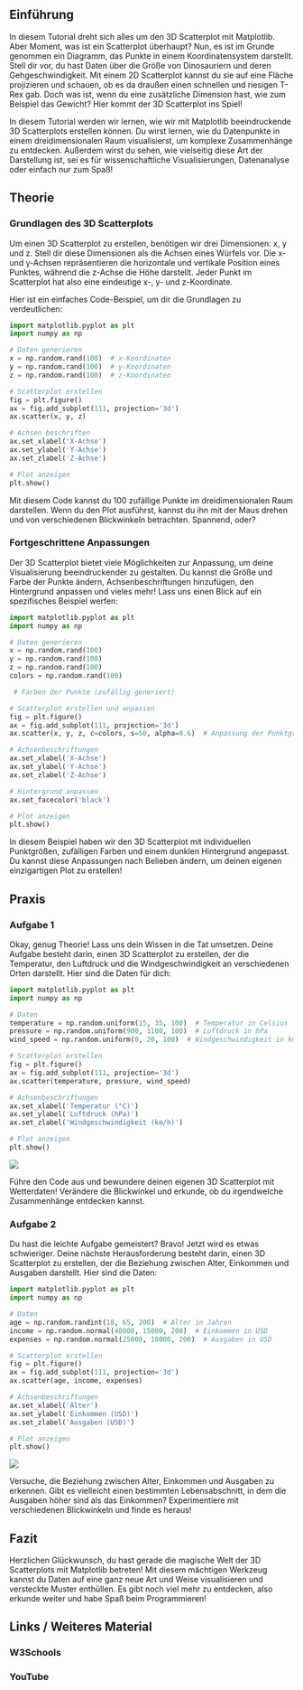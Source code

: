 ## Einführung
In diesem Tutorial dreht sich alles um den 3D Scatterplot mit Matplotlib. Aber Moment, was ist ein Scatterplot überhaupt? Nun, es ist im Grunde genommen ein Diagramm, das Punkte in einem Koordinatensystem darstellt. Stell dir vor, du hast Daten über die Größe von Dinosauriern und deren Gehgeschwindigkeit. Mit einem 2D Scatterplot kannst du sie auf eine Fläche projizieren und schauen, ob es da draußen einen schnellen und riesigen T-Rex gab. Doch was ist, wenn du eine zusätzliche Dimension hast, wie zum Beispiel das Gewicht? Hier kommt der 3D Scatterplot ins Spiel!

In diesem Tutorial werden wir lernen, wie wir mit Matplotlib beeindruckende 3D Scatterplots erstellen können. Du wirst lernen, wie du Datenpunkte in einem dreidimensionalen Raum visualisierst, um komplexe Zusammenhänge zu entdecken. Außerdem wirst du sehen, wie vielseitig diese Art der Darstellung ist, sei es für wissenschaftliche Visualisierungen, Datenanalyse oder einfach nur zum Spaß!

## Theorie

### Grundlagen des 3D Scatterplots
Um einen 3D Scatterplot zu erstellen, benötigen wir drei Dimensionen: x, y und z. Stell dir diese Dimensionen als die Achsen eines Würfels vor. Die x- und y-Achsen repräsentieren die horizontale und vertikale Position eines Punktes, während die z-Achse die Höhe darstellt. Jeder Punkt im Scatterplot hat also eine eindeutige x-, y- und z-Koordinate.

Hier ist ein einfaches Code-Beispiel, um dir die Grundlagen zu verdeutlichen:

```python
import matplotlib.pyplot as plt
import numpy as np

# Daten generieren
x = np.random.rand(100)  # x-Koordinaten
y = np.random.rand(100)  # y-Koordinaten
z = np.random.rand(100)  # z-Koordinaten

# Scatterplot erstellen
fig = plt.figure()
ax = fig.add_subplot(111, projection='3d')
ax.scatter(x, y, z)

# Achsen beschriften
ax.set_xlabel('X-Achse')
ax.set_ylabel('Y-Achse')
ax.set_zlabel('Z-Achse')

# Plot anzeigen
plt.show()
```

Mit diesem Code kannst du 100 zufällige Punkte im dreidimensionalen Raum darstellen. Wenn du den Plot ausführst, kannst du ihn mit der Maus drehen und von verschiedenen Blickwinkeln betrachten. Spannend, oder?

### Fortgeschrittene Anpassungen
Der 3D Scatterplot bietet viele Möglichkeiten zur Anpassung, um deine Visualisierung beeindruckender zu gestalten. Du kannst die Größe und Farbe der Punkte ändern, Achsenbeschriftungen hinzufügen, den Hintergrund anpassen und vieles mehr! Lass uns einen Blick auf ein spezifisches Beispiel werfen:

```python
import matplotlib.pyplot as plt
import numpy as np

# Daten generieren
x = np.random.rand(100)
y = np.random.rand(100)
z = np.random.rand(100)
colors = np.random.rand(100) 

 # Farben der Punkte (zufällig generiert)

# Scatterplot erstellen und anpassen
fig = plt.figure()
ax = fig.add_subplot(111, projection='3d')
ax.scatter(x, y, z, c=colors, s=50, alpha=0.6)  # Anpassung der Punktgröße, Farbe und Transparenz

# Achsenbeschriftungen
ax.set_xlabel('X-Achse')
ax.set_ylabel('Y-Achse')
ax.set_zlabel('Z-Achse')

# Hintergrund anpassen
ax.set_facecolor('black')

# Plot anzeigen
plt.show()
```

In diesem Beispiel haben wir den 3D Scatterplot mit individuellen Punktgrößen, zufälligen Farben und einem dunklen Hintergrund angepasst. Du kannst diese Anpassungen nach Belieben ändern, um deinen eigenen einzigartigen Plot zu erstellen!

## Praxis
### Aufgabe 1
Okay, genug Theorie! Lass uns dein Wissen in die Tat umsetzen. Deine Aufgabe besteht darin, einen 3D Scatterplot zu erstellen, der die Temperatur, den Luftdruck und die Windgeschwindigkeit an verschiedenen Orten darstellt. Hier sind die Daten für dich:

```python
import matplotlib.pyplot as plt
import numpy as np

# Daten
temperature = np.random.uniform(15, 35, 100)  # Temperatur in Celsius
pressure = np.random.uniform(900, 1100, 100)  # Luftdruck in hPa
wind_speed = np.random.uniform(0, 20, 100)  # Windgeschwindigkeit in km/h

# Scatterplot erstellen
fig = plt.figure()
ax = fig.add_subplot(111, projection='3d')
ax.scatter(temperature, pressure, wind_speed)

# Achsenbeschriftungen
ax.set_xlabel('Temperatur (°C)')
ax.set_ylabel('Luftdruck (hPa)')
ax.set_zlabel('Windgeschwindigkeit (km/h)')

# Plot anzeigen
plt.show()
```

![](https://github.com/janehlenb/Projektarbeit-ChatGPT-Python/blob/main/Images/Darstellung/Plottypen/3D/3D_scatterplot/ms_aufgabe1.png)

Führe den Code aus und bewundere deinen eigenen 3D Scatterplot mit Wetterdaten! Verändere die Blickwinkel und erkunde, ob du irgendwelche Zusammenhänge entdecken kannst.

### Aufgabe 2
Du hast die leichte Aufgabe gemeistert? Bravo! Jetzt wird es etwas schwieriger. Deine nächste Herausforderung besteht darin, einen 3D Scatterplot zu erstellen, der die Beziehung zwischen Alter, Einkommen und Ausgaben darstellt. Hier sind die Daten:

```python
import matplotlib.pyplot as plt
import numpy as np

# Daten
age = np.random.randint(18, 65, 200)  # Alter in Jahren
income = np.random.normal(40000, 15000, 200)  # Einkommen in USD
expenses = np.random.normal(25000, 10000, 200)  # Ausgaben in USD

# Scatterplot erstellen
fig = plt.figure()
ax = fig.add_subplot(111, projection='3d')
ax.scatter(age, income, expenses)

# Achsenbeschriftungen
ax.set_xlabel('Alter')
ax.set_ylabel('Einkommen (USD)')
ax.set_zlabel('Ausgaben (USD)')

# Plot anzeigen
plt.show()
```

![](https://github.com/janehlenb/Projektarbeit-ChatGPT-Python/blob/main/Images/Darstellung/Plottypen/3D/3D_scatterplot/ms_aufgabe2.png)

Versuche, die Beziehung zwischen Alter, Einkommen und Ausgaben zu erkennen. Gibt es vielleicht einen bestimmten Lebensabschnitt, in dem die Ausgaben höher sind als das Einkommen? Experimentiere mit verschiedenen Blickwinkeln und finde es heraus!

## Fazit
Herzlichen Glückwunsch, du hast gerade die magische Welt der 3D Scatterplots mit Matplotlib betreten! Mit diesem mächtigen Werkzeug kannst du Daten auf eine ganz neue Art und Weise visualisieren und versteckte Muster enthüllen. Es gibt noch viel mehr zu entdecken, also erkunde weiter und habe Spaß beim Programmieren!

## Links / Weiteres Material
### W3Schools
### YouTube